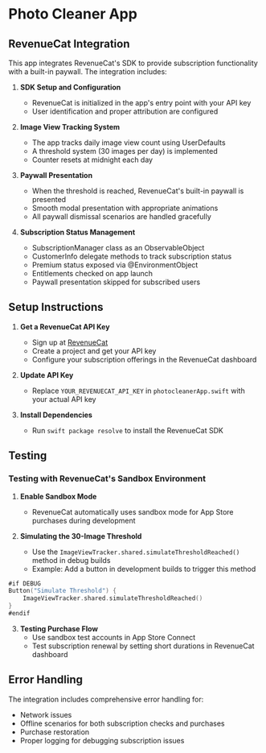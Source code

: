 # Photo Cleaner App

## RevenueCat Integration

This app integrates RevenueCat's SDK to provide subscription functionality with a built-in paywall. The integration includes:

1. **SDK Setup and Configuration**
   - RevenueCat is initialized in the app's entry point with your API key
   - User identification and proper attribution are configured

2. **Image View Tracking System**
   - The app tracks daily image view count using UserDefaults
   - A threshold system (30 images per day) is implemented
   - Counter resets at midnight each day

3. **Paywall Presentation**
   - When the threshold is reached, RevenueCat's built-in paywall is presented
   - Smooth modal presentation with appropriate animations
   - All paywall dismissal scenarios are handled gracefully

4. **Subscription Status Management**
   - SubscriptionManager class as an ObservableObject
   - CustomerInfo delegate methods to track subscription status
   - Premium status exposed via @EnvironmentObject
   - Entitlements checked on app launch
   - Paywall presentation skipped for subscribed users

## Setup Instructions

1. **Get a RevenueCat API Key**
   - Sign up at [RevenueCat](https://www.revenuecat.com/)
   - Create a project and get your API key
   - Configure your subscription offerings in the RevenueCat dashboard

2. **Update API Key**
   - Replace `YOUR_REVENUECAT_API_KEY` in `photocleanerApp.swift` with your actual API key

3. **Install Dependencies**
   - Run `swift package resolve` to install the RevenueCat SDK

## Testing

### Testing with RevenueCat's Sandbox Environment

1. **Enable Sandbox Mode**
   - RevenueCat automatically uses sandbox mode for App Store purchases during development

2. **Simulating the 30-Image Threshold**
   - Use the `ImageViewTracker.shared.simulateThresholdReached()` method in debug builds
   - Example: Add a button in development builds to trigger this method

```swift
#if DEBUG
Button("Simulate Threshold") {
    ImageViewTracker.shared.simulateThresholdReached()
}
#endif
```

3. **Testing Purchase Flow**
   - Use sandbox test accounts in App Store Connect
   - Test subscription renewal by setting short durations in RevenueCat dashboard

## Error Handling

The integration includes comprehensive error handling for:
- Network issues
- Offline scenarios for both subscription checks and purchases
- Purchase restoration
- Proper logging for debugging subscription issues
